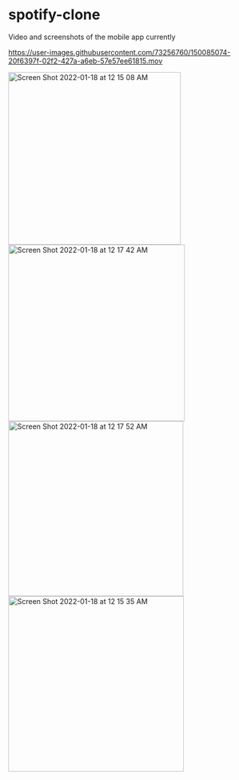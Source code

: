# spotify-clone



Video and screenshots of the mobile app currently


https://user-images.githubusercontent.com/73256760/150085074-20f6397f-02f2-427a-a6eb-57e57ee61815.mov



<img width="345" alt="Screen Shot 2022-01-18 at 12 15 08 AM" src="https://user-images.githubusercontent.com/73256760/149897946-90123b60-3c4c-42a1-9861-1d7a45cec71d.png">
<img width="353" alt="Screen Shot 2022-01-18 at 12 17 42 AM" src="https://user-images.githubusercontent.com/73256760/149897964-5e9bf780-95f2-48c4-95be-480ccb678cb5.png">
<img width="350" alt="Screen Shot 2022-01-18 at 12 17 52 AM" src="https://user-images.githubusercontent.com/73256760/149898022-39d9f4cf-faf2-415b-9dec-5f86fb46f77a.png">
<img width="351" alt="Screen Shot 2022-01-18 at 12 15 35 AM" src="https://user-images.githubusercontent.com/73256760/149898029-b17d2a1f-99ac-4b4e-98d9-d22249774574.png">
